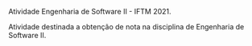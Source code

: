 Atividade Engenharia de Software II - IFTM 2021.

Atividade destinada a obtenção de nota na disciplina de Engenharia de Software II.
